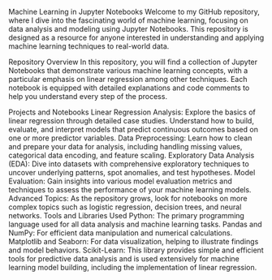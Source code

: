 Machine Learning in Jupyter Notebooks
Welcome to my GitHub repository, where I dive into the fascinating world of machine learning, focusing on data analysis and modeling using Jupyter Notebooks. This repository is designed as a resource for anyone interested in understanding and applying machine learning techniques to real-world data.

Repository Overview
In this repository, you will find a collection of Jupyter Notebooks that demonstrate various machine learning concepts, with a particular emphasis on linear regression among other techniques. Each notebook is equipped with detailed explanations and code comments to help you understand every step of the process.

Projects and Notebooks
Linear Regression Analysis: Explore the basics of linear regression through detailed case studies. Understand how to build, evaluate, and interpret models that predict continuous outcomes based on one or more predictor variables.
Data Preprocessing: Learn how to clean and prepare your data for analysis, including handling missing values, categorical data encoding, and feature scaling.
Exploratory Data Analysis (EDA): Dive into datasets with comprehensive exploratory techniques to uncover underlying patterns, spot anomalies, and test hypotheses.
Model Evaluation: Gain insights into various model evaluation metrics and techniques to assess the performance of your machine learning models.
Advanced Topics: As the repository grows, look for notebooks on more complex topics such as logistic regression, decision trees, and neural networks.
Tools and Libraries Used
Python: The primary programming language used for all data analysis and machine learning tasks.
Pandas and NumPy: For efficient data manipulation and numerical calculations.
Matplotlib and Seaborn: For data visualization, helping to illustrate findings and model behaviors.
Scikit-Learn: This library provides simple and efficient tools for predictive data analysis and is used extensively for machine learning model building, including the implementation of linear regression.
